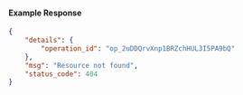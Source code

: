 <!-- Code generated for API Clients. DO NOT EDIT. -->

#### Example Response

```json
{
	"details": {
		"operation_id": "op_2uDDQrvXnp1BRZchHUL3I5PA9bQ"
	},
	"msg": "Resource not found",
	"status_code": 404
}
```
